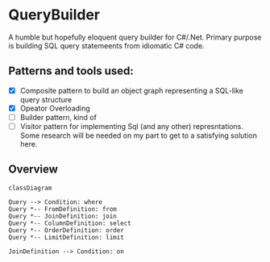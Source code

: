 # QueryBuilder
A humble but hopefully eloquent query builder for C#/.Net. Primary purpose is building SQL query statemeents from idiomatic C# code.

## Patterns and tools used:

- [x] Composite pattern to build an object graph representing a SQL-like query structure 
- [x] Opeator Overloading
- [ ] Builder pattern, kind of
- [ ] Visitor pattern for implementing Sql (and any other) represntations. Some research will be needed on my part to get to a satisfying solution here.

## Overview

```mermaid
classDiagram

Query --> Condition: where
Query *-- FromDefinition: from
Query *-- JoinDefinition: join
Query *-- ColumnDefinition: select
Query *-- OrderDefinition: order
Query *-- LimitDefinition: limit

JoinDefinition --> Condition: on

```
